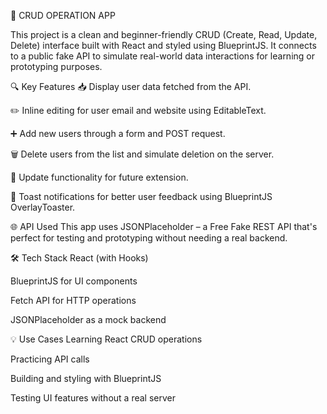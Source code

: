 📝 CRUD OPERATION APP

This project is a clean and beginner-friendly CRUD (Create, Read, Update, Delete) interface built with React and styled using BlueprintJS. It connects to a public fake API to simulate real-world data interactions for learning or prototyping purposes.

🔍 Key Features
📥 Display user data fetched from the API.

✏️ Inline editing for user email and website using EditableText.

➕ Add new users through a form and POST request.

🗑️ Delete users from the list and simulate deletion on the server.

🔄 Update functionality for future extension.

🔔 Toast notifications for better user feedback using BlueprintJS OverlayToaster.

🌐 API Used
This app uses JSONPlaceholder – a Free Fake REST API that's perfect for testing and prototyping without needing a real backend.

🛠️ Tech Stack
React (with Hooks)

BlueprintJS for UI components

Fetch API for HTTP operations

JSONPlaceholder as a mock backend

💡 Use Cases
Learning React CRUD operations

Practicing API calls

Building and styling with BlueprintJS

Testing UI features without a real server
